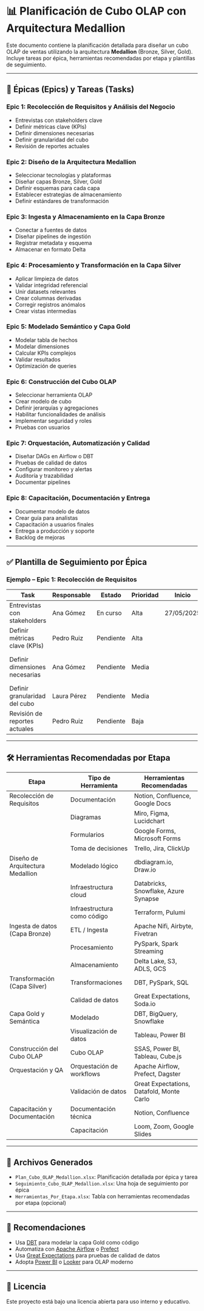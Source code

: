 # 📊 Planificación de Cubo OLAP con Arquitectura Medallion

Este documento contiene la planificación detallada para diseñar un cubo OLAP de ventas utilizando la arquitectura **Medallion** (Bronze, Silver, Gold). Incluye tareas por épica, herramientas recomendadas por etapa y plantillas de seguimiento.

---

## 📅 Épicas (Epics) y Tareas (Tasks)

### Epic 1: Recolección de Requisitos y Análisis del Negocio

- Entrevistas con stakeholders clave
- Definir métricas clave (KPIs)
- Definir dimensiones necesarias
- Definir granularidad del cubo
- Revisión de reportes actuales

### Epic 2: Diseño de la Arquitectura Medallion

- Seleccionar tecnologías y plataformas
- Diseñar capas Bronze, Silver, Gold
- Definir esquemas para cada capa
- Establecer estrategias de almacenamiento
- Definir estándares de transformación

### Epic 3: Ingesta y Almacenamiento en la Capa Bronze

- Conectar a fuentes de datos
- Diseñar pipelines de ingestión
- Registrar metadata y esquema
- Almacenar en formato Delta

### Epic 4: Procesamiento y Transformación en la Capa Silver

- Aplicar limpieza de datos
- Validar integridad referencial
- Unir datasets relevantes
- Crear columnas derivadas
- Corregir registros anómalos
- Crear vistas intermedias

### Epic 5: Modelado Semántico y Capa Gold

- Modelar tabla de hechos
- Modelar dimensiones
- Calcular KPIs complejos
- Validar resultados
- Optimización de queries

### Epic 6: Construcción del Cubo OLAP

- Seleccionar herramienta OLAP
- Crear modelo de cubo
- Definir jerarquías y agregaciones
- Habilitar funcionalidades de análisis
- Implementar seguridad y roles
- Pruebas con usuarios

### Epic 7: Orquestación, Automatización y Calidad

- Diseñar DAGs en Airflow o DBT
- Pruebas de calidad de datos
- Configurar monitoreo y alertas
- Auditoría y trazabilidad
- Documentar pipelines

### Epic 8: Capacitación, Documentación y Entrega

- Documentar modelo de datos
- Crear guía para analistas
- Capacitación a usuarios finales
- Entrega a producción y soporte
- Backlog de mejoras

---

## ✅ Plantilla de Seguimiento por Épica

### Ejemplo – Epic 1: Recolección de Requisitos

| Task                                  | Responsable | Estado     | Prioridad | Inicio      | Fin         | Notas                                  |
|---------------------------------------|-------------|------------|-----------|-------------|-------------|----------------------------------------|
| Entrevistas con stakeholders          | Ana Gómez   | En curso   | Alta      | 27/05/2025  | 30/05/2025  | Reunión con ventas el 28/05            |
| Definir métricas clave (KPIs)         | Pedro Ruiz  | Pendiente  | Alta      |             |             | Depende de entrevistas                 |
| Definir dimensiones necesarias        | Ana Gómez   | Pendiente  | Media     |             |             | Incluir ubicación, canal, producto     |
| Definir granularidad del cubo         | Laura Pérez | Pendiente  | Media     |             |             | Detalle diario vs mensual              |
| Revisión de reportes actuales         | Pedro Ruiz  | Pendiente  | Baja      |             |             | Reportes en Excel                      |

---

## 🛠️ Herramientas Recomendadas por Etapa

| Etapa                                     | Tipo de Herramienta               | Herramientas Recomendadas                                  |
|------------------------------------------|----------------------------------|-------------------------------------------------------------|
| Recolección de Requisitos                | Documentación                    | Notion, Confluence, Google Docs                            |
|                                          | Diagramas                        | Miro, Figma, Lucidchart                                    |
|                                          | Formularios                      | Google Forms, Microsoft Forms                              |
|                                          | Toma de decisiones               | Trello, Jira, ClickUp                                      |
| Diseño de Arquitectura Medallion         | Modelado lógico                  | dbdiagram.io, Draw.io                                      |
|                                          | Infraestructura cloud            | Databricks, Snowflake, Azure Synapse                       |
|                                          | Infraestructura como código      | Terraform, Pulumi                                          |
| Ingesta de datos (Capa Bronze)           | ETL / Ingesta                    | Apache Nifi, Airbyte, Fivetran                             |
|                                          | Procesamiento                    | PySpark, Spark Streaming                                   |
|                                          | Almacenamiento                   | Delta Lake, S3, ADLS, GCS                                  |
| Transformación (Capa Silver)            | Transformaciones                 | DBT, PySpark, SQL                                          |
|                                          | Calidad de datos                 | Great Expectations, Soda.io                               |
| Capa Gold y Semántica                    | Modelado                         | DBT, BigQuery, Snowflake                                   |
|                                          | Visualización de datos           | Tableau, Power BI                                          |
| Construcción del Cubo OLAP              | Cubo OLAP                        | SSAS, Power BI, Tableau, Cube.js                           |
| Orquestación y QA                        | Orquestación de workflows        | Apache Airflow, Prefect, Dagster                          |
|                                          | Validación de datos              | Great Expectations, Datafold, Monte Carlo                 |
| Capacitación y Documentación            | Documentación técnica            | Notion, Confluence                                         |
|                                          | Capacitación                     | Loom, Zoom, Google Slides                                 |

---

## 📁 Archivos Generados

- `Plan_Cubo_OLAP_Medallion.xlsx`: Planificación detallada por épica y tarea
- `Seguimiento_Cubo_OLAP_Medallion.xlsx`: Una hoja de seguimiento por épica
- `Herramientas_Por_Etapa.xlsx`: Tabla con herramientas recomendadas por etapa (opcional)

---

## 🧩 Recomendaciones

- Usa [DBT](https://www.getdbt.com/) para modelar la capa Gold como código
- Automatiza con [Apache Airflow](https://airflow.apache.org/) o [Prefect](https://www.prefect.io/)
- Usa [Great Expectations](https://greatexpectations.io/) para pruebas de calidad de datos
- Adopta [Power BI](https://powerbi.microsoft.com/) o [Looker](https://looker.com/) para OLAP moderno

---

## 🚀 Licencia

Este proyecto está bajo una licencia abierta para uso interno y educativo.
